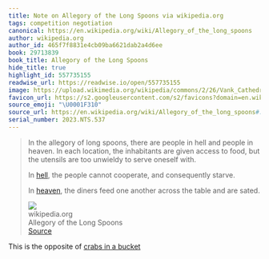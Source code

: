 ```yaml
---
title: Note on Allegory of the Long Spoons via wikipedia.org
tags: competition negotiation
canonical: https://en.wikipedia.org/wiki/Allegory_of_the_long_spoons
author: wikipedia.org
author_id: 465f7f8831e4cb09ba6621dab2a4d6ee
book: 29713839
book_title: Allegory of the Long Spoons
hide_title: true
highlight_id: 557735155
readwise_url: https://readwise.io/open/557735155
image: https://upload.wikimedia.org/wikipedia/commons/2/26/Vank_Cathedral_-_Heaven-Earth-Hell_fresco.jpg
favicon_url: https://s2.googleusercontent.com/s2/favicons?domain=en.wikipedia.org
source_emoji: "\U0001F310"
source_url: https://en.wikipedia.org/wiki/Allegory_of_the_long_spoons#:~:text=In%20the%20allegory,and%20are%20sated.
serial_number: 2023.NTS.537
---
```

> In the allegory of long spoons, there are people in hell and people in heaven. In each location, the inhabitants are given access to food, but the utensils are too unwieldy to serve oneself with.
> 
> In [hell](https://en.wikipedia.org/wiki/Hell), the people cannot cooperate, and consequently starve.
> 
> In [heaven](https://en.wikipedia.org/wiki/Heaven), the diners feed one another across the table and are sated.
> <div class="quoteback-footer"><div class="quoteback-avatar"><img class="mini-favicon" src="https://s2.googleusercontent.com/s2/favicons?domain=en.wikipedia.org"></div><div class="quoteback-metadata"><div class="metadata-inner"><span style="display:none">FROM:</span><div aria-label="wikipedia.org" class="quoteback-author"> wikipedia.org</div><div aria-label="Allegory of the Long Spoons" class="quoteback-title"> Allegory of the Long Spoons</div></div></div><div class="quoteback-backlink"><a target="_blank" aria-label="go to the full text of this quotation" rel="noopener" href="https://en.wikipedia.org/wiki/Allegory_of_the_long_spoons#:~:text=In%20the%20allegory,and%20are%20sated." class="quoteback-arrow"> Source</a></div></div>

This is the opposite of [crabs in a bucket](https://en.wikipedia.org/wiki/Crab_mentality)